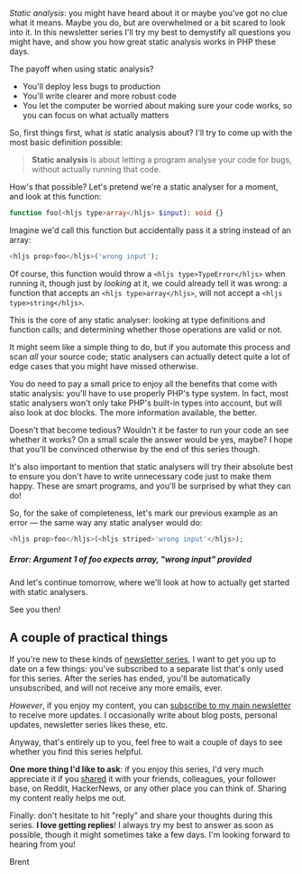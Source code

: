 _Static analysis_: you might have heard about it or maybe you've got no clue what it means. Maybe you do, but are overwhelmed or a bit scared to look into it. In this newsletter series I'll try my best to demystify all questions you might have, and show you how great static analysis works in PHP these days.

The payoff when using static analysis?

- You'll deploy less bugs to production
- You'll write clearer and more robust code
- You let the computer be worried about making sure your code works, so you can focus on what actually matters

So, first things first, what _is_ static analysis about? I'll try to come up with the most basic definition possible:

> **Static analysis** is about letting a program analyse your code for bugs, without actually running that code.

How's that possible? Let's pretend we're a static analyser for a moment, and look at this function:

```php
function foo(<hljs type>array</hljs> $input): void {}
```

Imagine we'd call this function but accidentally pass it a string instead of an array:

```php
<hljs prop>foo</hljs>('wrong input');
```

Of course, this function would throw a `<hljs type>TypeError</hljs>` when running it, though just by _looking_ at it, we could already tell it was wrong: a function that accepts an `<hljs type>array</hljs>`, will not accept a `<hljs type>string</hljs>`.

This is the core of any static analyser: looking at type definitions and function calls; and determining whether those operations are valid or not.

It might seem like a simple thing to do, but if you automate this process and scan _all_ your source code; static analysers can actually detect quite a lot of edge cases that you might have missed otherwise. 

You do need to pay a small price to enjoy all the benefits that come with static analysis: you'll have to use properly PHP's type system. In fact, most static analysers won't only take PHP's built-in types into account, but will also look at doc blocks. The more information available, the better.

Doesn't that become tedious? Wouldn't it be faster to run your code an see whether it works? On a small scale the answer would be yes, maybe? I hope that you'll be convinced otherwise by the end of this series though. 

It's also important to mention that static analysers will try their absolute best to ensure you don't have to write unnecessary code just to make them happy. These are smart programs, and you'll be surprised by what they can do!

So, for the sake of completeness, let's mark our previous example as an error — the same way any static analyser would do:

```php
<hljs prop>foo</hljs>(<hljs striped>'wrong input'</hljs>);
```

##### Error: Argument 1 of foo expects array, "wrong input" provided

And let's continue tomorrow, where we'll look at how to actually get started with static analysers.

See you then!

## A couple of practical things

If you're new to these kinds of [newsletter series](https://road-to-php.com/), I want to get you up to date on a few things: you've subscribed to a separate list that's only used for this series. After the series has ended, you'll be automatically unsubscribed, and will not receive any more emails, ever.

_However_, if you enjoy my content, you can [subscribe to my main newsletter](https://stitcher.io/mail) to receive more updates. I occasionally write about blog posts, personal updates, newsletter series likes these, etc.

Anyway, that's entirely up to you, feel free to wait a couple of days to see whether you find this series helpful.

**One more thing I'd like to ask**: if you enjoy this series, I'd very much appreciate it if you [shared](https://road-to-php.com/static) it with your friends, colleagues, your follower base, on Reddit, HackerNews, or any other place you can think of. Sharing my content really helps me out.

Finally: don't hesitate to hit "reply" and share your thoughts during this series. **I love getting replies**! I always try my best to answer as soon as possible, though it might sometimes take a few days. I'm looking forward to hearing from you!

Brent
